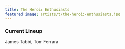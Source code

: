 ```yaml
---
title: The Heroic Enthusiasts
featured_image: artists/t/the-heroic-enthusiasts.jpg
---
```

### Current Lineup

James Tabbi, Tom Ferrara

